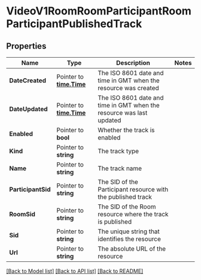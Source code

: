# VideoV1RoomRoomParticipantRoomParticipantPublishedTrack

## Properties

Name | Type | Description | Notes
------------ | ------------- | ------------- | -------------
**DateCreated** | Pointer to [**time.Time**](time.Time.md) | The ISO 8601 date and time in GMT when the resource was created |
**DateUpdated** | Pointer to [**time.Time**](time.Time.md) | The ISO 8601 date and time in GMT when the resource was last updated |
**Enabled** | Pointer to **bool** | Whether the track is enabled |
**Kind** | Pointer to **string** | The track type |
**Name** | Pointer to **string** | The track name |
**ParticipantSid** | Pointer to **string** | The SID of the Participant resource with the published track |
**RoomSid** | Pointer to **string** | The SID of the Room resource where the track is published |
**Sid** | Pointer to **string** | The unique string that identifies the resource |
**Url** | Pointer to **string** | The absolute URL of the resource |

[[Back to Model list]](../README.md#documentation-for-models) [[Back to API list]](../README.md#documentation-for-api-endpoints) [[Back to README]](../README.md)


